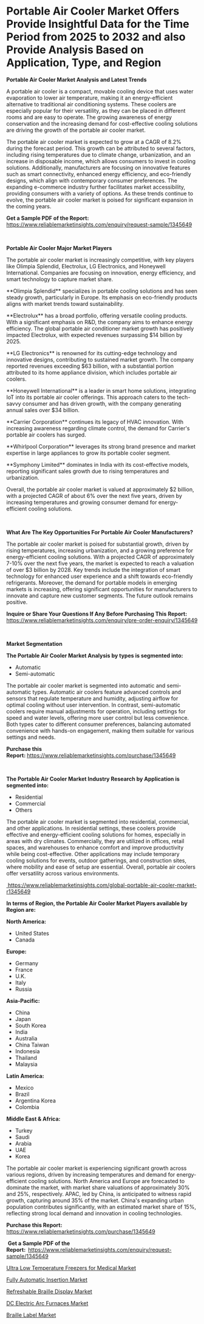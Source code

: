 <p><h1>Portable Air Cooler Market Offers Provide Insightful Data for the Time Period from 2025 to 2032 and also Provide Analysis Based on Application, Type, and Region</h1></p><p><strong>Portable Air Cooler Market Analysis and Latest Trends</strong></p>
<p><p>A portable air cooler is a compact, movable cooling device that uses water evaporation to lower air temperature, making it an energy-efficient alternative to traditional air conditioning systems. These coolers are especially popular for their versatility, as they can be placed in different rooms and are easy to operate. The growing awareness of energy conservation and the increasing demand for cost-effective cooling solutions are driving the growth of the portable air cooler market.</p><p>The portable air cooler market is expected to grow at a CAGR of 8.2% during the forecast period. This growth can be attributed to several factors, including rising temperatures due to climate change, urbanization, and an increase in disposable income, which allows consumers to invest in cooling solutions. Additionally, manufacturers are focusing on innovative features such as smart connectivity, enhanced energy efficiency, and eco-friendly designs, which align with contemporary consumer preferences. The expanding e-commerce industry further facilitates market accessibility, providing consumers with a variety of options. As these trends continue to evolve, the portable air cooler market is poised for significant expansion in the coming years.</p></p>
<p><strong>Get a Sample PDF of the Report:&nbsp;</strong> <a href="https://www.reliablemarketinsights.com/enquiry/request-sample/1345649?utm_campaign=2609&utm_medium=2&utm_source=Github&utm_content=ia&utm_term=04042025&utm_id=portable-air-cooler">https://www.reliablemarketinsights.com/enquiry/request-sample/1345649</a></p>
<p>&nbsp;</p>
<p><strong>Portable Air Cooler Major Market Players</strong></p>
<p><p>The portable air cooler market is increasingly competitive, with key players like Olimpia Splendid, Electrolux, LG Electronics, and Honeywell International. Companies are focusing on innovation, energy efficiency, and smart technology to capture market share. </p><p>**Olimpia Splendid** specializes in portable cooling solutions and has seen steady growth, particularly in Europe. Its emphasis on eco-friendly products aligns with market trends toward sustainability. </p><p>**Electrolux** has a broad portfolio, offering versatile cooling products. With a significant emphasis on R&D, the company aims to enhance energy efficiency. The global portable air conditioner market growth has positively impacted Electrolux, with expected revenues surpassing $14 billion by 2025.</p><p>**LG Electronics** is renowned for its cutting-edge technology and innovative designs, contributing to sustained market growth. The company reported revenues exceeding $63 billion, with a substantial portion attributed to its home appliance division, which includes portable air coolers.</p><p>**Honeywell International** is a leader in smart home solutions, integrating IoT into its portable air cooler offerings. This approach caters to the tech-savvy consumer and has driven growth, with the company generating annual sales over $34 billion.</p><p>**Carrier Corporation** continues its legacy of HVAC innovation. With increasing awareness regarding climate control, the demand for Carrier's portable air coolers has surged. </p><p>**Whirlpool Corporation** leverages its strong brand presence and market expertise in large appliances to grow its portable cooler segment.</p><p>**Symphony Limited** dominates in India with its cost-effective models, reporting significant sales growth due to rising temperatures and urbanization.</p><p>Overall, the portable air cooler market is valued at approximately $2 billion, with a projected CAGR of about 6% over the next five years, driven by increasing temperatures and growing consumer demand for energy-efficient cooling solutions.</p></p>
<p>&nbsp;</p>
<p><strong>What Are The Key Opportunities For Portable Air Cooler Manufacturers?</strong></p>
<p><p>The portable air cooler market is poised for substantial growth, driven by rising temperatures, increasing urbanization, and a growing preference for energy-efficient cooling solutions. With a projected CAGR of approximately 7-10% over the next five years, the market is expected to reach a valuation of over $3 billion by 2028. Key trends include the integration of smart technology for enhanced user experience and a shift towards eco-friendly refrigerants. Moreover, the demand for portable models in emerging markets is increasing, offering significant opportunities for manufacturers to innovate and capture new customer segments. The future outlook remains positive.</p></p>
<p><strong>Inquire or Share Your Questions If Any Before Purchasing This Report:</strong> <a href="https://www.reliablemarketinsights.com/enquiry/pre-order-enquiry/1345649?utm_campaign=2609&utm_medium=2&utm_source=Github&utm_content=ia&utm_term=04042025&utm_id=portable-air-cooler">https://www.reliablemarketinsights.com/enquiry/pre-order-enquiry/1345649</a></p>
<p>&nbsp;</p>
<p><strong>Market Segmentation</strong></p>
<p><strong>The Portable Air Cooler Market Analysis by types is segmented into:</strong></p>
<p><ul><li>Automatic</li><li>Semi-automatic</li></ul></p>
<p><p>The portable air cooler market is segmented into automatic and semi-automatic types. Automatic air coolers feature advanced controls and sensors that regulate temperature and humidity, adjusting airflow for optimal cooling without user intervention. In contrast, semi-automatic coolers require manual adjustments for operation, including settings for speed and water levels, offering more user control but less convenience. Both types cater to different consumer preferences, balancing automated convenience with hands-on engagement, making them suitable for various settings and needs.</p></p>
<p><strong>Purchase this Report:&nbsp;</strong><a href="https://www.reliablemarketinsights.com/purchase/1345649?utm_campaign=2609&utm_medium=2&utm_source=Github&utm_content=ia&utm_term=04042025&utm_id=portable-air-cooler">https://www.reliablemarketinsights.com/purchase/1345649</a></p>
<p>&nbsp;</p>
<p><strong>The Portable Air Cooler Market Industry Research by Application is segmented into:</strong></p>
<p><ul><li>Residential</li><li>Commercial</li><li>Others</li></ul></p>
<p><p>The portable air cooler market is segmented into residential, commercial, and other applications. In residential settings, these coolers provide effective and energy-efficient cooling solutions for homes, especially in areas with dry climates. Commercially, they are utilized in offices, retail spaces, and warehouses to enhance comfort and improve productivity while being cost-effective. Other applications may include temporary cooling solutions for events, outdoor gatherings, and construction sites, where mobility and ease of setup are essential. Overall, portable air coolers offer versatility across various environments.</p></p>
<p><a href="https://www.reliablemarketinsights.com/global-portable-air-cooler-market-r1345649?utm_campaign=2609&utm_medium=2&utm_source=Github&utm_content=ia&utm_term=04042025&utm_id=portable-air-cooler">&nbsp;https://www.reliablemarketinsights.com/global-portable-air-cooler-market-r1345649</a></p>
<p><strong>In terms of Region, the Portable Air Cooler Market Players available by Region are:</strong></p>
<p>
    <p> <strong> North America: </strong>
        <ul>
            <li>United States</li>
            <li>Canada</li>
        </ul>
        </p> 
    <p> <strong> Europe: </strong>
        <ul>
            <li>Germany</li>
            <li>France</li>
            <li>U.K.</li>
            <li>Italy</li>
            <li>Russia</li>
        </ul>
        </p> 
    <p> <strong> Asia-Pacific: </strong>
        <ul>
            <li>China</li>
            <li>Japan</li>
            <li>South Korea</li>
            <li>India</li>
            <li>Australia</li>
            <li>China Taiwan</li>
            <li>Indonesia</li>
            <li>Thailand</li>
            <li>Malaysia</li>
        </ul>
        </p> 
    <p> <strong> Latin America: </strong>
        <ul>
            <li>Mexico</li>
            <li>Brazil</li>
            <li>Argentina Korea</li>
            <li>Colombia</li>
        </ul>
        </p> 
    <p> <strong> Middle East & Africa: </strong>
        <ul>
            <li>Turkey</li>
            <li>Saudi</li>
            <li>Arabia</li>
            <li>UAE</li>
            <li>Korea</li>
        </ul>
    </p>
    </p>
<p><p>The portable air cooler market is experiencing significant growth across various regions, driven by increasing temperatures and demand for energy-efficient cooling solutions. North America and Europe are forecasted to dominate the market, with market share valuations of approximately 30% and 25%, respectively. APAC, led by China, is anticipated to witness rapid growth, capturing around 35% of the market. China's expanding urban population contributes significantly, with an estimated market share of 15%, reflecting strong local demand and innovation in cooling technologies.</p></p>
<p><strong>Purchase this Report: </strong><a href="https://www.reliablemarketinsights.com/purchase/1345649?utm_campaign=2609&utm_medium=2&utm_source=Github&utm_content=ia&utm_term=04042025&utm_id=portable-air-cooler">https://www.reliablemarketinsights.com/purchase/1345649</a></p>
<p>&nbsp;<strong>Get a Sample PDF of the Report:&nbsp;&nbsp;</strong><a href="https://www.reliablemarketinsights.com/enquiry/request-sample/1345649?utm_campaign=2609&utm_medium=2&utm_source=Github&utm_content=ia&utm_term=04042025&utm_id=portable-air-cooler">https://www.reliablemarketinsights.com/enquiry/request-sample/1345649</a></p>
<p><strong></strong></p>
<p><p><a href="https://www.linkedin.com/pulse/global-ultra-low-temperature-freezers-medical-market-size-s34bf?utm_campaign=2609&utm_medium=2&utm_source=Github&utm_content=ia&utm_term=04042025&utm_id=portable-air-cooler">Ultra Low Temperature Freezers for Medical Market</a></p><p><a href="https://www.linkedin.com/pulse/future-revenue-growth-fully-automatic-insertion-market-projected-izu0f?utm_campaign=2609&utm_medium=2&utm_source=Github&utm_content=ia&utm_term=04042025&utm_id=portable-air-cooler">Fully Automatic Insertion Market</a></p><p><a href="https://github.com/yankimber90yankim/Market-Research-Report-List-1/blob/main/refreshable-braille-display-market.md?utm_campaign=2609&utm_medium=2&utm_source=Github&utm_content=ia&utm_term=04042025&utm_id=portable-air-cooler">Refreshable Braille Display Market</a></p><p><a href="https://www.linkedin.com/pulse/global-dc-electric-arc-furnaces-market-trends-applications-wnzdf?utm_campaign=2609&utm_medium=2&utm_source=Github&utm_content=ia&utm_term=04042025&utm_id=portable-air-cooler">DC Electric Arc Furnaces Market</a></p><p><a href="https://github.com/lisaeichler20775/Market-Research-Report-List-1/blob/main/braille-label-market.md?utm_campaign=2609&utm_medium=2&utm_source=Github&utm_content=ia&utm_term=04042025&utm_id=portable-air-cooler">Braille Label Market</a></p></p>